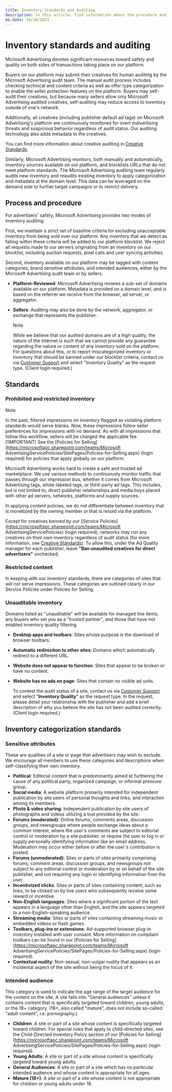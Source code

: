```yaml
---
title: Inventory Standards and Auditing
description: In this article, find information about the procedure and details of inventory standards and auditing.
ms.date: 10/28/2023
---
```


# Inventory standards and auditing

Microsoft Advertising devotes significant resources toward safety and quality on both sides of transactions taking place on our platform.

Buyers on our platform may submit their creatives for human auditing by the Microsoft Advertising audit team. The manual audit process includes checking technical and content criteria as well as offer type categorization to enable the seller protection features on the platform. Buyers may self-audit their creatives, but because many sellers allow only Microsoft Advertising audited creatives, self-auditing may reduce access to inventory outside of one's network.

Additionally, all creatives (including publisher default ad tags) on Microsoft Advertising's platform are continuously monitored for overt malvertising threats and suspicious behavior regardless of audit status. Our auditing technology also adds metadata to the creatives.

You can find more information about creative auditing in [Creative Standards](creative-standards.md).

Similarly, Microsoft Advertising monitors, both manually and automatically, inventory sources available on our platform, and blocklists URLs that do not meet platform standards. The Microsoft Advertising auditing team regularly audits new inventory and reaudits existing inventory to apply categorization and metadata at the domain level. This data can be leveraged on the demand side to further target campaigns or to restrict delivery.

## Process and procedure

For advertisers' safety, Microsoft Advertising provides two modes of inventory auditing.

First, we maintain a strict set of baseline criteria for excluding unacceptable inventory from being sold over our platform. Any inventory that we detect as falling within these criteria will be added to our platform blocklist. We reject all requests made to our servers originating from an inventory on our blocklist, including auction requests, pixel calls and user syncing activities.

Second, inventory available on our platform may be tagged with content categories, brand sensitive attributes, and intended audiences, either by the Microsoft Advertising audit team or by sellers.

- **Platform-Reviewed**: Microsoft Advertising reviews a sub-set of domains available on our platform. Metadata is provided on a domain level, and is based on the referrer we receive from the browser, ad server, or aggregator.
- **Sellers**: Auditing may also be done by the network, aggregator, or exchange that represents the publisher.
  
  > [!NOTE]
  > While we believe that our audited domains are of a high quality, the nature of the internet is such that we cannot provide any guarantee regarding the nature or content of any inventory sold on the platform. For questions about this, or to report miscategorized inventory or inventory that should be banned under our blocklist criteria, contact us via [Customer Support](https://help.xandr.com/) and select "Inventory Quality" as the request type. (Client login required.)

## Standards

### Prohibited and restricted inventory

> [!NOTE]
> In the past, filtered impressions on inventory flagged as violating platform standards would serve blanks. Now, these impressions follow seller preferences for impressions with no demand. As with all impressions that follow this workflow, sellers will be charged the applicable fee.
> [!IMPORTANT]
> See the [Policies for Selling](https://microsoftapc.sharepoint.com/teams/Microsoft AdvertisingServicePolicies/SitePages/Policies-for-Selling.aspx) (login required) for policies that apply globally on our platform.

Microsoft Advertising works hard to create a safe and trusted ad marketplace. We use various methods to continuously monitor traffic that passes through our impression bus, whether it comes from Microsoft Advertising tags, white-labeled tags, or third-party ad tags. This includes, but is not limited to, direct publisher relationships and media buys placed with other ad servers, networks, platforms and supply sources.

In applying content policies, we do not differentiate between inventory that is monetized by the owning member or that is resold via the
platform.

Except for creatives banned by our [Service Policies](https://microsoftapc.sharepoint.com/teams/Microsoft AdvertisingServicePolicies) (login required), networks may run any creatives on their own inventory regardless of audit status (for more information, see [Creative Standards](creative-standards.md)). To allow this, under the Ad Quality manager for each publisher, leave **"Ban unaudited creatives for direct advertisers"** unchecked.

### Restricted content

In keeping with our inventory standards, there are categories of sites that will not serve impressions. These categories are outlined clearly in our Service Policies under Policies for Selling.

### Unauditable inventory

Domains listed as "unauditable" will be available for managed line items, any buyers who set you as a "trusted partner", and those that have not enabled inventory quality filtering.

- **Desktop apps and toolbars**: Sites whose purpose is the download of browser toolbars.

- **Automatic redirection to other sites**: Domains which automatically redirect to a different URL.

- **Website does not appear to function**: Sites that appear to be broken or have no content.

- **Website has no ads on page**: Sites that contain no visible ad units.

  To contest the audit status of a site, contact us via [Customer Support](https://help.xandr.com/) and select "**Inventory Quality**" as the request type. In the request, please detail your relationship with the publisher and add a brief description of why you believe the site has not been audited correctly. (Client login required.)

## Inventory categorization standards

### Sensitive attributes

These are qualities of a site or page that advertisers may wish to exclude. We encourage all members to use these categories and descriptions when self-classifying their own inventory.

- **Political**: Editorial content that is predominantly aimed at furthering the cause of any political party, organized campaign, or informal pressure group.
- **Social media**: A website platform primarily intended for independent publication by site users of personal thoughts and links, and interaction among its members.
- **Photo & video sharing**: Independent publication by site users of photographs and videos utilizing a tool provided by the site.
- **Forums (moderated)**: Online forums, comments areas, discussion groups, and newsgroups where people exchange ideas about a common interest, where the user's comments are subject to editorial control or moderation by a site publisher, or require the user to log in or supply personally identifying information like an email address. Moderation may occur either before or after the user's contribution is posted.
- **Forums (unmoderated)**: Sites or parts of sites primarily comprising forums, comment areas, discussion groups, and newsgroups not subject to any editorial control or moderation by or on behalf of the site publisher, and not requiring any login or identifying information from the user.
- **Incentivized clicks**: Sites or parts of sites containing content, such as links, to be clicked on by live users who subsequently receive some reward or incentive.
- **Non-English languages**: Sites where a significant portion of the text appears in a language other than English, and the site appears targeted to a non-English-speaking audience.
- **Streaming media**: Sites or parts of sites containing streaming music or embedded videos or flash games.
- **Toolbars, plug-ins or extensions**: Ad-supported browser plug-in inventory installed with user consent. More information on compliant
  toolbars can be found in our [Policies for Selling](https://microsoftapc.sharepoint.com/teams/Microsoft AdvertisingServicePolicies/SitePages/Policies-for-Selling.aspx) (login required).
- **Contextual nudity**: Non-sexual, non-vulgar nudity that appears as an incidental aspect of the site without being the focus of it.

### Intended audience

This category is used to indicate the age range of the target audience for the content on the site. A site falls into "General audiences" unless it contains content that is specifically targeted toward children, young adults, or the 18+ category. (18+, also called "mature", does not include so-called "adult content", i.e. pornography.)

- **Children**: A site or part of a site whose content is specifically targeted toward children. For special rules that apply to child-directed sites, see the Child-Directed Inventory Policy section of our [Policies for Selling](https://microsoftapc.sharepoint.com/teams/Microsoft AdvertisingServicePolicies/SitePages/Policies-for-Selling.aspx) (login required).
- **Young Adults**: A site or part of a site whose content is specifically targeted toward young adults.
- **General Audiences**: A site or part of a site which has no particular intended audience and whose content is appropriate for all ages.
- **Mature (18+)**: A site or part of a site whose content is not appropriate for children or young adults under 18.
